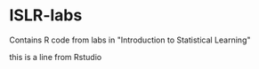 # ISLR-labs

Contains R code from labs in "Introduction to Statistical Learning"

this is a line from Rstudio